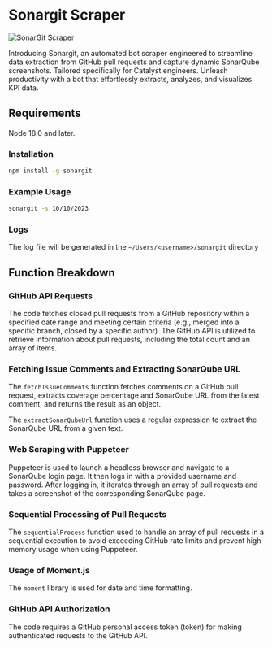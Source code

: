 # Sonargit Scraper

![SonarGit Scraper](https://lh3.googleusercontent.com/pw/ADCreHcj2NjQi15XV0sRSI-WbbEQ9oVZKXEfoW-ciCPsLKTCXDsHW6AbkyJf9uAni2HxUaOf86-d6SlGzzNNPAWBeJhKyPLww4uS4cQB05XSaCVB1tzMrBSYsRLUwsYKLCss_kQdJNHUqAy6N9c443tO69JUTvvSPvBCku8_KA1bTSEzQKtrHk1e27c-LS4EeK6xy5sU9x1D-WGT4fJh9a0P5DrwNvnU-dn8R5j7IVpf8BuxA9YEu0_TRghYDFyEsyT80qciUGjzHvMUVaxYDR-tHJhoFiULq5tXDg2WvBwXOlxTG91un-FMjb8yZZxgY3zdFHA6lDglZa8OeqYdT9luhiYQzOiv9hwi9W1RketVaHlCVC_A82uHQ_mAoRI4nunakm0l3Txex5lzNNP1oSSdG3r39UCkkVM2COT9ctN5j3LU4eGD3MdG8v1k71XFvYMyUna0qhuChlx-HEqUQ1IXa4zrZs_AJ5i6ONAxvUBeFcVM9wnSJSpJ8FENQLXRbynji42129bEThiMb_qd9XFaHes0vjYnTgbrYwo_sQm8tUwcrK9y-e4J6pZG-S8AY3eR5PFjoydlw3xj03FXVuDk3kPeaqUecKbLaHfjeHwRmql0Q8Odu-dE1QRFQ6oRZ_7f3AALQem5rjixskKz9Nf14jHX2lIZj4JzzXbVf7B39SgOns36PV8Ka-sf_mwxI12Gcl-PF2vD43hONeT0bwhH-F5KyC6nyYNZ2N6yUH-vBdnL0NtrIxZkS9Hhj-Uizj3euOUcUTsS9-HH8u19X_531vYAIUaYa4cpniuwMNzBFPjR9J5LlJQtievkktUaVzHGyhr87tjHtF3vjy-8-3pfHNEWmPSJ524QEl4bEKy9Ozl3tt9_nSum5VbnponnHvIK5_pjqIJDWA4vWfryurKbWyJ-qt6IkwtAOrMRu9ibUiXL=w1364-h990-s-no-gm?authuser=0)

Introducing Sonargit, an automated bot scraper engineered to streamline data extraction from GitHub pull requests and capture dynamic SonarQube screenshots. Tailored specifically for Catalyst engineers. Unleash productivity with a bot that effortlessly extracts, analyzes, and visualizes KPI data.

## Requirements

Node 18.0 and later.

### Installation

```bash
npm install -g sonargit
```

### Example Usage

```bash
sonargit -s 10/10/2023
```

### Logs

The log file will be generated in the `~/Users/<username>/sonargit` directory

## Function Breakdown

### GitHub API Requests

The code fetches closed pull requests from a GitHub repository within a specified date range and meeting certain criteria (e.g., merged into a specific branch, closed by a specific author).
The GitHub API is utilized to retrieve information about pull requests, including the total count and an array of items.

### Fetching Issue Comments and Extracting SonarQube URL

The `fetchIssueComments` function fetches comments on a GitHub pull request, extracts coverage percentage and SonarQube URL from the latest comment, and returns the result as an object.

The `extractSonarQubeUrl` function uses a regular expression to extract the SonarQube URL from a given text.

### Web Scraping with Puppeteer

Puppeteer is used to launch a headless browser and navigate to a SonarQube login page.
It then logs in with a provided username and password.
After logging in, it iterates through an array of pull requests and takes a screenshot of the corresponding SonarQube page.

### Sequential Processing of Pull Requests

The `sequentialProcess` function used to handle an array of pull requests in a sequential execution to avoid exceeding GitHub rate limits and prevent high memory usage when using Puppeteer.

### Usage of Moment.js

The `moment` library is used for date and time formatting.

### GitHub API Authorization

The code requires a GitHub personal access token (token) for making authenticated requests to the GitHub API.
